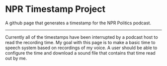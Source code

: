 # NPR Timestamp Project

A github page that generates a timestamp for the NPR Politics podcast.

------

Currently all of the timestamps have been interrupted by a podcast host to
read the recording time.
My goal with this page is to make a basic time to speech system based on
recordings of my voice.
A user should be able to configure the time and download a sound file that
contains that time read out by me.
